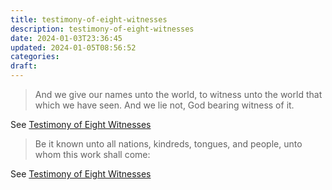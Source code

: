 ```yaml
---
title: testimony-of-eight-witnesses
description: testimony-of-eight-witnesses
date: 2024-01-03T23:36:45
updated: 2024-01-05T08:56:52
categories: 
draft:
---
```


> And we give our names unto the world, to witness unto the world that which we have seen. And we lie not, God bearing witness of it.

See [Testimony of Eight Witnesses](https://www.churchofjesuschrist.org/study/scriptures/bofm/eight?id=p1&lang=eng#p1)

> Be it known unto all nations, kindreds, tongues, and people, unto whom this work shall come:

See [Testimony of Eight Witnesses](https://www.churchofjesuschrist.org/study/scriptures/bofm/eight?id=p1&lang=eng#p1)
